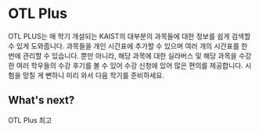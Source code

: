 # OTL Plus

OTL PLUS는 매 학기 개설되는 KAIST의 대부분의 과목들에 대한 정보를 쉽게 검색할 수 있게 도와줍니다. 과목들을 개인 시간표에 추가할 수 있으며 여러 개의 시간표를 한 번에 관리할 수 있습니다. 뿐만 아니라, 해당 과목에 대한 실라버스 및 해당 과목을 수강한 여러 학우들의 수강 후기를 볼 수 있어 수강 신청에 있어 많은 편의를 제공합니다. 시험을 망칠 게 뻔하니 미리 와서 다음 학기를 준비하세요.

## What's next?

OTL Plus 최고
